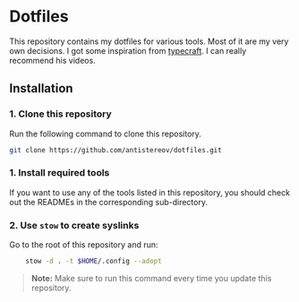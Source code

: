 # Dotfiles

This repository contains my dotfiles for various tools. Most of it are my very own decisions. I got some inspiration from [typecraft](https://www.youtube.com/@typecraft_dev). I can really recommend his videos.

## Installation

### 1. Clone this repository

Run the following command to clone this repository.

```bash
git clone https://github.com/antistereov/dotfiles.git
```

### 1. Install required tools

If you want to use any of the tools listed in this repository, you should check out the READMEs in the corresponding sub-directory.

### 2. Use `stow` to create syslinks

Go to the root of this repository and run:

```bash
    stow -d . -t $HOME/.config --adopt
```

> **Note:** Make sure to run this command every time you update this repository.

